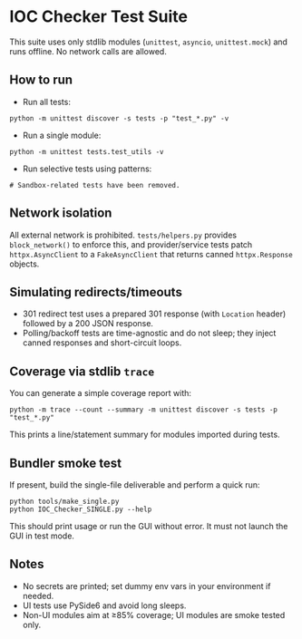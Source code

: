 # IOC Checker Test Suite

This suite uses only stdlib modules (`unittest`, `asyncio`, `unittest.mock`) and runs offline. No network calls are allowed.

## How to run

- Run all tests:

```
python -m unittest discover -s tests -p "test_*.py" -v
```

- Run a single module:

```
python -m unittest tests.test_utils -v
```

- Run selective tests using patterns:

```
# Sandbox-related tests have been removed.
```

## Network isolation

All external network is prohibited. `tests/helpers.py` provides `block_network()` to enforce this, and provider/service tests patch `httpx.AsyncClient` to a `FakeAsyncClient` that returns canned `httpx.Response` objects.

## Simulating redirects/timeouts

- 301 redirect test uses a prepared 301 response (with `Location` header) followed by a 200 JSON response.
- Polling/backoff tests are time-agnostic and do not sleep; they inject canned responses and short-circuit loops.

## Coverage via stdlib `trace`

You can generate a simple coverage report with:

```
python -m trace --count --summary -m unittest discover -s tests -p "test_*.py"
```

This prints a line/statement summary for modules imported during tests.

## Bundler smoke test

If present, build the single-file deliverable and perform a quick run:

```
python tools/make_single.py
python IOC_Checker_SINGLE.py --help
```

This should print usage or run the GUI without error. It must not launch the GUI in test mode.

## Notes

- No secrets are printed; set dummy env vars in your environment if needed.
- UI tests use PySide6 and avoid long sleeps.
- Non-UI modules aim at ≥85% coverage; UI modules are smoke tested only.
